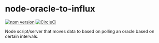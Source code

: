 # node-oracle-to-influx
[![npm version](http://img.shields.io/npm/v/@navikt/oracle-to-influx.svg?style=flat)](https://npmjs.org/package/@navikt/oracle-to-influx "View this project on npm")
[![CircleCi](http://img.shields.io/circleci/project/github/navikt/node-oracle-to-influx/master.svg?style=flat)](https://circleci.com/gh/navikt/node-oracle-to-influx "View this project on circleci")

Node script/server that moves data to based on polling an oracle based on certain intervals.




